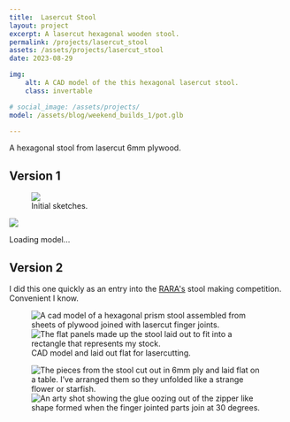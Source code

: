```yaml
---
title:  Lasercut Stool
layout: project
excerpt: A lasercut hexagonal wooden stool.
permalink: /projects/lasercut_stool
assets: /assets/projects/lasercut_stool
date: 2023-08-29

img:
    alt: A CAD model of the this hexagonal lasercut stool.
    class: invertable

# social_image: /assets/projects/
model: /assets/blog/weekend_builds_1/pot.glb

---
```


A hexagonal stool from lasercut 6mm plywood.

## Version 1

<figure>
    <img src="{{ page.assets }}/sketch.jpg">
    <figcaption>Initial sketches.</figcaption>
</figure>

<outline-model-viewer model = "{{page.model}}" camera='{"type":"perspective","fov":30,"near":10,"far":10000,"position":[364.9,307.2,459.7],"rotation":[-0.5891,0.5833,0.3527],"zoom":250,"target":[0,0,0]}'>
    <img class="outline-model-poster no-wc" src = "{{page.img.src}}" material=keep>
    <p class="has-wc">Loading model...</p>
</outline-model-viewer>

## Version 2
I did this one quickly as an entry into the [RARA's](https://www.r-a-r-a.com/) stool making competition. Convenient I know.

<figure class="two-wide">
    <img src="{{ page.assets }}/stool.png" alt="A cad model of a hexagonal prism stool assembled from sheets of plywood joined with lasercut finger joints.">
    <img src="{{ page.assets }}/laid_out.png" alt="The flat panels made up the stool laid out to fit into a rectangle that represents my stock.">
    <figcaption>CAD model and laid out flat for lasercutting.</figcaption>
</figure>

<figure class="two-wide">
    <img src="{{ page.assets }}/star.jpg" alt="The pieces from the stool cut out in 6mm ply and laid flat on a table. I’ve arranged them so they unfolded like a strange flower or starfish.">
    <img src="{{ page.assets }}/glue_up.jpg" alt="An arty shot showing the glue oozing out of the zipper like shape formed when the finger jointed parts join at 30 degrees.">
</figure>
